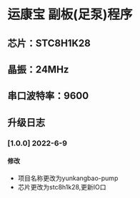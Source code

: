 # 运康宝 副板(足泵)程序
## 芯片：STC8H1K28
## 晶振：24MHz
## 串口波特率：9600


## 升级日志
### [1.0.0] 2022-6-9  
#### 修改  
- 项目名称更改为yunkangbao-pump  
- 芯片更改为stc8h1k28,更新IO口  